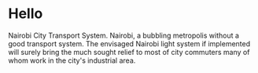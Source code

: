# Hello
Nairobi City Transport System.
Nairobi, a bubbling metropolis without a good transport system. The envisaged Nairobi light system if implemented will surely bring the much sought relief to most of city commuters many of whom work in the city's industrial area.
